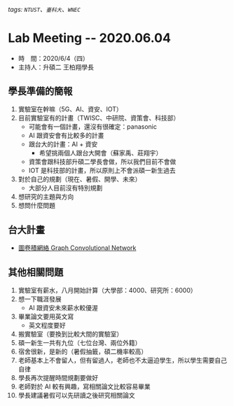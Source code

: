 ###### tags: `NTUST`、`臺科大`、`WNEC`
# Lab Meeting -- 2020.06.04
* 時　間：2020/6/4（四）
* 主持人：升碩二 王柏翔學長

## 學長準備的簡報
1. 實驗室在幹嘛（5G、AI、資安、IOT）
2. 目前實驗室有的計畫（TWISC、中研院、資策會、科技部）
    * 可能會有一個計畫，還沒有很確定：panasonic
    * AI 跟資安會有比較多的計畫
    * 跟台大的計畫：AI + 資安
        * 希望挑兩個人跟台大開會（蘇家禹、莊翔宇）
    * 資策會跟科技部升碩二學長會做，所以我們目前不會做
    * IOT 是科技部的計畫，所以原則上不會派碩一新生過去
3. 對於自己的規劃（現在、暑假、開學、未來）
    * 大部分人目前沒有特別規劃
4. 想研究的主題與方向
5. 想問什麼問題

## 台大計畫
* [圖卷積網絡 Graph Convolutional Network](https://purelyvivid.github.io/2019/07/07/GCN_1)

## 其他相關問題
1. 實驗室有薪水，八月開始計算（大學部：4000、研究所：6000）
2. 想一下職涯發展
    * AI 跟資安未來薪水較優渥
3. 畢業論文要用英文寫
    * 英文程度要好
4. 搬實驗室（要換到比較大間的實驗室）
5. 碩一新生一共有九位（七位台灣、兩位外籍）
6. 宿舍很新，是新的（暑假抽籤，碩二機率較高）
7. 老師基本上不會留人，但有留過人，老師也不太逼迫學生，所以學生需要自己自律
8. 學長再次提醒時間規劃要做好
9. 老師對於 AI 較有興趣，寫相關論文比較容易畢業
10. 學長建議暑假可以先研讀之後研究相關論文